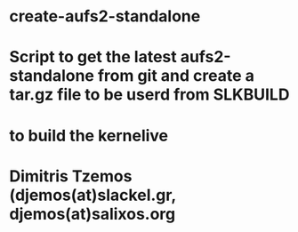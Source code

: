 create-aufs2-standalone
=======================
# Script to get the latest aufs2-standalone from git and create a tar.gz file to be userd from SLKBUILD 
# to build the kernelive
# Dimitris Tzemos (djemos(at)slackel.gr, djemos(at)salixos.org
